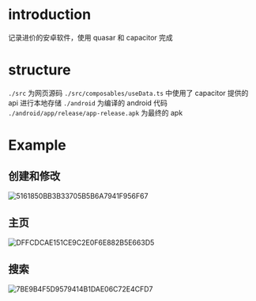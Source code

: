 # introduction

记录进价的安卓软件，使用 quasar 和 capacitor 完成

# structure

`./src` 为网页源码
`./src/composables/useData.ts` 中使用了 capacitor 提供的 api 进行本地存储
`./android` 为编译的 android 代码
`./android/app/release/app-release.apk` 为最终的 apk

# Example

## 创建和修改

![5161850BB3B33705B5B6A7941F956F67](https://myimagess.oss-cn-beijing.aliyuncs.com/5161850BB3B33705B5B6A7941F956F67.jpg)

## 主页

![DFFCDCAE151CE9C2E0F6E882B5E663D5](https://myimagess.oss-cn-beijing.aliyuncs.com/DFFCDCAE151CE9C2E0F6E882B5E663D5.jpg)

## 搜索

![7BE9B4F5D9579414B1DAE06C72E4CFD7](https://myimagess.oss-cn-beijing.aliyuncs.com/7BE9B4F5D9579414B1DAE06C72E4CFD7.jpg)
